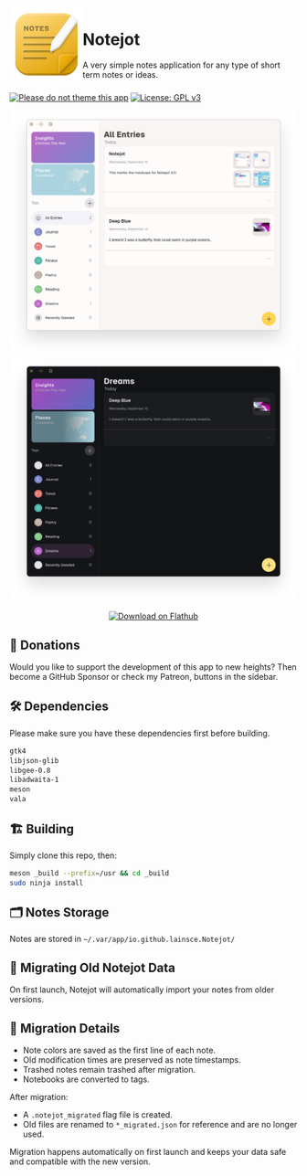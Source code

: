 <img align="left" style="vertical-align: middle" width="128" height="128" src="data/icons/io.github.lainsce.Notejot.svg">

# Notejot

A very simple notes application for any type of short term notes or ideas.

###

[![Please do not theme this app](https://stopthemingmy.app/badge.svg)](https://stopthemingmy.app)
[![License: GPL v3](https://img.shields.io/badge/License-GPL%20v3-blue.svg)](http://www.gnu.org/licenses/gpl-3.0)

![Light screenshot](data/shot.png#gh-light-mode-only)
![Dark screenshot](data/shot-dark.png#gh-dark-mode-only)

<p align="center"><a href='https://flathub.org/apps/details/io.github.lainsce.Notejot'><img width='240' alt='Download on Flathub' src='https://flathub.org/assets/badges/flathub-badge-en.png'/></a></p>

## 💝 Donations 

Would you like to support the development of this app to new heights?
Then become a GitHub Sponsor or check my Patreon, buttons in the sidebar.

## 🛠️ Dependencies

Please make sure you have these dependencies first before building.

```bash
gtk4
libjson-glib
libgee-0.8
libadwaita-1
meson
vala
```

## 🏗️ Building

Simply clone this repo, then:

```bash
meson _build --prefix=/usr && cd _build
sudo ninja install
```

## 🗂️ Notes Storage

Notes are stored in `~/.var/app/io.github.lainsce.Notejot/`

## 🔄 Migrating Old Notejot Data

On first launch, Notejot will automatically import your notes from older versions.

## 🔄 Migration Details

- Note colors are saved as the first line of each note.
- Old modification times are preserved as note timestamps.
- Trashed notes remain trashed after migration.
- Notebooks are converted to tags.

After migration:

- A `.notejot_migrated` flag file is created.
- Old files are renamed to `*_migrated.json` for reference and are no longer used.

Migration happens automatically on first launch and keeps your data safe and compatible with the new version.
